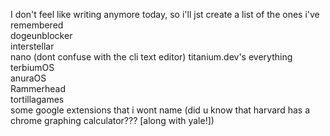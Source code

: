 I don't feel like writing anymore today, so i'll jst create a list of the ones i've remembered  
dogeunblocker  
interstellar  
nano  (dont confuse with the cli text editor)
titanium.dev's everything
terbiumOS  
anuraOS  
Rammerhead  
tortillagames  
some google extensions that i wont name  (did u know that harvard has a chrome graphing calculator??? [along with yale!])
